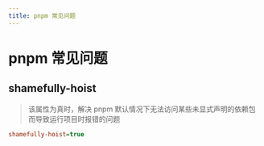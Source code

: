 ```yaml
---
title: pnpm 常见问题
---
```


# pnpm 常见问题

## shamefully-hoist

> 该属性为真时，解决 pnpm 默认情况下无法访问某些未显式声明的依赖包而导致运行项目时报错的问题

```ini
shamefully-hoist=true
```
